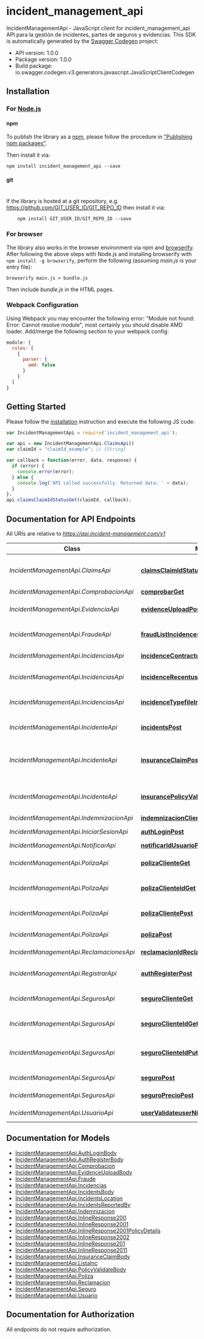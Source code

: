 # incident_management_api

IncidentManagementApi - JavaScript client for incident_management_api
API para la gestión de incidentes, partes de seguros y evidencias.
This SDK is automatically generated by the [Swagger Codegen](https://github.com/swagger-api/swagger-codegen) project:

- API version: 1.0.0
- Package version: 1.0.0
- Build package: io.swagger.codegen.v3.generators.javascript.JavaScriptClientCodegen

## Installation

### For [Node.js](https://nodejs.org/)

#### npm

To publish the library as a [npm](https://www.npmjs.com/),
please follow the procedure in ["Publishing npm packages"](https://docs.npmjs.com/getting-started/publishing-npm-packages).

Then install it via:

```shell
npm install incident_management_api --save
```

#### git
#
If the library is hosted at a git repository, e.g.
https://github.com/GIT_USER_ID/GIT_REPO_ID
then install it via:

```shell
    npm install GIT_USER_ID/GIT_REPO_ID --save
```

### For browser

The library also works in the browser environment via npm and [browserify](http://browserify.org/). After following
the above steps with Node.js and installing browserify with `npm install -g browserify`,
perform the following (assuming *main.js* is your entry file):

```shell
browserify main.js > bundle.js
```

Then include *bundle.js* in the HTML pages.

### Webpack Configuration

Using Webpack you may encounter the following error: "Module not found: Error:
Cannot resolve module", most certainly you should disable AMD loader. Add/merge
the following section to your webpack config:

```javascript
module: {
  rules: [
    {
      parser: {
        amd: false
      }
    }
  ]
}
```

## Getting Started

Please follow the [installation](#installation) instruction and execute the following JS code:

```javascript
var IncidentManagementApi = require('incident_management_api');

var api = new IncidentManagementApi.ClaimsApi()
var claimId = "claimId_example"; // {String} 

var callback = function(error, data, response) {
  if (error) {
    console.error(error);
  } else {
    console.log('API called successfully. Returned data: ' + data);
  }
};
api.claimsClaimIdStatusGet(claimId, callback);
```

## Documentation for API Endpoints

All URIs are relative to *https://api.incident-management.com/v1*

Class | Method | HTTP request | Description
------------ | ------------- | ------------- | -------------
*IncidentManagementApi.ClaimsApi* | [**claimsClaimIdStatusGet**](docs/ClaimsApi.md#claimsClaimIdStatusGet) | **GET** /claims/{claim_id}/status | Consultar el estado de un parte de seguro
*IncidentManagementApi.ComprobacionApi* | [**comprobarGet**](docs/ComprobacionApi.md#comprobarGet) | **GET** /comprobar | 
*IncidentManagementApi.EvidenciaApi* | [**evidenceUploadPost**](docs/EvidenciaApi.md#evidenceUploadPost) | **POST** /evidence/upload | Adjuntar una evidencia
*IncidentManagementApi.FraudeApi* | [**fraudListIncidencesIncidenceUsrGet**](docs/FraudeApi.md#fraudListIncidencesIncidenceUsrGet) | **GET** /fraud/{list_incidences}/{incidence_usr} | Consultar posible fraude
*IncidentManagementApi.IncidenciasApi* | [**incidenceContractuserNifTypeIncidenceGet**](docs/IncidenciasApi.md#incidenceContractuserNifTypeIncidenceGet) | **GET** /incidence/contract{user_nif}/{type_incidence} | Constracta incidencias
*IncidentManagementApi.IncidenciasApi* | [**incidenceRecentuserNifPost**](docs/IncidenciasApi.md#incidenceRecentuserNifPost) | **POST** /incidence/recent{user_nif} | Devuelve las ultimas incidencias
*IncidentManagementApi.IncidenciasApi* | [**incidenceTypefileInfGet**](docs/IncidenciasApi.md#incidenceTypefileInfGet) | **GET** /incidence/type{file_inf} | Comprueba el tipo de dato
*IncidentManagementApi.IncidenteApi* | [**incidentsPost**](docs/IncidenteApi.md#incidentsPost) | **POST** /incidents | Registrar un nuevo incidente
*IncidentManagementApi.IncidenteApi* | [**insuranceClaimPost**](docs/IncidenteApi.md#insuranceClaimPost) | **POST** /insurance/claim | Crear parte de seguro asociado a un incidente
*IncidentManagementApi.IncidenteApi* | [**insurancePolicyValidatePost**](docs/IncidenteApi.md#insurancePolicyValidatePost) | **POST** /insurance/policy/validate | Validar si una póliza está en el sistema
*IncidentManagementApi.IndemnizacionApi* | [**indemnizacionClienteIdGet**](docs/IndemnizacionApi.md#indemnizacionClienteIdGet) | **GET** /indemnizacion/{cliente}/{id} | 
*IncidentManagementApi.IniciarSesionApi* | [**authLoginPost**](docs/IniciarSesionApi.md#authLoginPost) | **POST** /auth/login | Iniciar sesión
*IncidentManagementApi.NotificarApi* | [**notificarIdUsuarioPut**](docs/NotificarApi.md#notificarIdUsuarioPut) | **PUT** /notificar/{id_usuario} | 
*IncidentManagementApi.PolizaApi* | [**polizaClienteGet**](docs/PolizaApi.md#polizaClienteGet) | **GET** /poliza/{cliente}/ | Consultar pólizas de un cliente
*IncidentManagementApi.PolizaApi* | [**polizaClienteIdGet**](docs/PolizaApi.md#polizaClienteIdGet) | **GET** /poliza/{cliente}/{id} | Consultar póliza de un cliente
*IncidentManagementApi.PolizaApi* | [**polizaClientePost**](docs/PolizaApi.md#polizaClientePost) | **POST** /poliza/{cliente}/ | Enviar póliza al cliente
*IncidentManagementApi.PolizaApi* | [**polizaPost**](docs/PolizaApi.md#polizaPost) | **POST** /poliza | Crear poliza
*IncidentManagementApi.ReclamacionesApi* | [**reclamacionIdReclamacionClienteIdGet**](docs/ReclamacionesApi.md#reclamacionIdReclamacionClienteIdGet) | **GET** /reclamacion/{id_Reclamacion}/{cliente}/{id} | 
*IncidentManagementApi.RegistrarApi* | [**authRegisterPost**](docs/RegistrarApi.md#authRegisterPost) | **POST** /auth/register | Registrar un nuevo usuario
*IncidentManagementApi.SegurosApi* | [**seguroClienteGet**](docs/SegurosApi.md#seguroClienteGet) | **GET** /seguro/{cliente} | Consultar seguros de un cliente
*IncidentManagementApi.SegurosApi* | [**seguroClienteIdGet**](docs/SegurosApi.md#seguroClienteIdGet) | **GET** /seguro/{cliente}/{id} | Consultar seguro de un cliente
*IncidentManagementApi.SegurosApi* | [**seguroClienteIdPut**](docs/SegurosApi.md#seguroClienteIdPut) | **PUT** /seguro/{cliente}/{id} | Actualizar un seguro de un cliente
*IncidentManagementApi.SegurosApi* | [**seguroPost**](docs/SegurosApi.md#seguroPost) | **POST** /seguro | Crear un seguro
*IncidentManagementApi.SegurosApi* | [**seguroPrecioPost**](docs/SegurosApi.md#seguroPrecioPost) | **POST** /seguroPrecio | Calcular precio
*IncidentManagementApi.UsuarioApi* | [**userValidateuserNifGet**](docs/UsuarioApi.md#userValidateuserNifGet) | **GET** /user/validate{user_nif} | Validacion de usuario

## Documentation for Models

 - [IncidentManagementApi.AuthLoginBody](docs/AuthLoginBody.md)
 - [IncidentManagementApi.AuthRegisterBody](docs/AuthRegisterBody.md)
 - [IncidentManagementApi.Comprobacion](docs/Comprobacion.md)
 - [IncidentManagementApi.EvidenceUploadBody](docs/EvidenceUploadBody.md)
 - [IncidentManagementApi.Fraude](docs/Fraude.md)
 - [IncidentManagementApi.Incidencias](docs/Incidencias.md)
 - [IncidentManagementApi.IncidentsBody](docs/IncidentsBody.md)
 - [IncidentManagementApi.IncidentsLocation](docs/IncidentsLocation.md)
 - [IncidentManagementApi.IncidentsReportedBy](docs/IncidentsReportedBy.md)
 - [IncidentManagementApi.Indemnizacion](docs/Indemnizacion.md)
 - [IncidentManagementApi.InlineResponse200](docs/InlineResponse200.md)
 - [IncidentManagementApi.InlineResponse2001](docs/InlineResponse2001.md)
 - [IncidentManagementApi.InlineResponse2001PolicyDetails](docs/InlineResponse2001PolicyDetails.md)
 - [IncidentManagementApi.InlineResponse2002](docs/InlineResponse2002.md)
 - [IncidentManagementApi.InlineResponse201](docs/InlineResponse201.md)
 - [IncidentManagementApi.InlineResponse2011](docs/InlineResponse2011.md)
 - [IncidentManagementApi.InsuranceClaimBody](docs/InsuranceClaimBody.md)
 - [IncidentManagementApi.ListaInc](docs/ListaInc.md)
 - [IncidentManagementApi.PolicyValidateBody](docs/PolicyValidateBody.md)
 - [IncidentManagementApi.Poliza](docs/Poliza.md)
 - [IncidentManagementApi.Reclamacion](docs/Reclamacion.md)
 - [IncidentManagementApi.Seguro](docs/Seguro.md)
 - [IncidentManagementApi.Usuario](docs/Usuario.md)

## Documentation for Authorization

 All endpoints do not require authorization.

